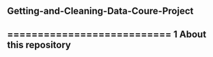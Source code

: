 ## Getting-and-Cleaning-Data-Coure-Project
===========================
1 About this repository
---------------------------
